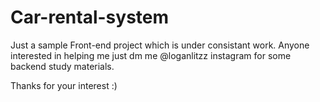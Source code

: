 # Car-rental-system
Just a sample Front-end project which is under consistant work. Anyone interested in helping me just dm me @loganlitzz instagram for some backend
study materials.

Thanks for your interest :)
